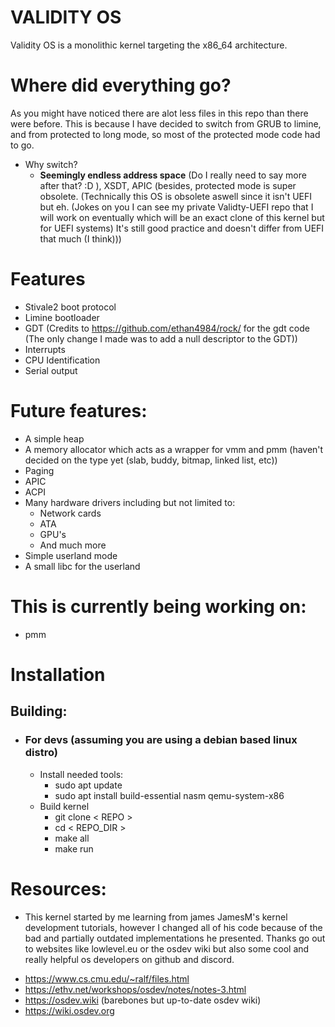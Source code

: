# VALIDITY OS
Validity OS is a monolithic kernel targeting the x86_64 architecture.

# Where did everything go?
As you might have noticed there are alot less files in this repo than there were before. This is because I have decided to switch from GRUB to limine, and from protected to long mode, so most of the protected mode code had to go.
- Why switch?
	- **Seemingly endless address space** (Do I really need to say more after that? :D ), XSDT, APIC (besides, protected mode is super obsolete. (Technically this OS is obsolete aswell since it isn't UEFI but eh. (Jokes on you I can see my private Validty-UEFI repo that I will work on eventually which will be an exact clone of this kernel but for UEFI systems) It's still good practice and doesn't differ from UEFI that much (I think)))

# Features
- Stivale2 boot protocol
- Limine bootloader
- GDT (Credits to https://github.com/ethan4984/rock/ for the gdt code (The only change I made was to add a null descriptor to the GDT))
- Interrupts
- CPU Identification
- Serial output

# Future features:
- A simple heap
- A memory allocator which acts as a wrapper for vmm and pmm (haven't decided on the type yet (slab, buddy, bitmap, linked list, etc))
- Paging
- APIC
- ACPI
- Many hardware drivers including but not limited to:
	- Network cards
	- ATA
	- GPU's
	- And much more
- Simple userland mode
- A small libc for the userland

# This is currently being working on:
- pmm

# Installation
## Building:
- ### For devs (assuming you are using a debian based linux distro)
	- Install needed tools:
		- sudo apt update
		- sudo apt install build-essential nasm qemu-system-x86
	- Build kernel
		- git clone < REPO >
		- cd < REPO_DIR >
		- make all
		- make run

# Resources:
- This kernel started by me learning from james JamesM's kernel development tutorials, however I changed all of his code because of the bad and partially outdated implementations he presented. Thanks go out to websites like lowlevel.eu or the osdev wiki but also some cool and really helpful os developers on github and discord.

* https://www.cs.cmu.edu/~ralf/files.html
* https://ethv.net/workshops/osdev/notes/notes-3.html
* https://osdev.wiki  (barebones but up-to-date osdev wiki)
* https://wiki.osdev.org
